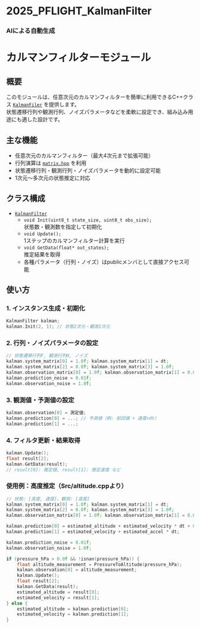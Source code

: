 # 2025_PFLIGHT_KalmanFilter
### AIによる自動生成

# カルマンフィルターモジュール

## 概要

このモジュールは、任意次元のカルマンフィルターを簡単に利用できるC++クラス [`KalmanFiler`](Inc/kalman.h) を提供します。  
状態遷移行列や観測行列、ノイズパラメータなどを柔軟に設定でき、組み込み用途にも適した設計です。

## 主な機能

- 任意次元のカルマンフィルター（最大4次元まで拡張可能）
- 行列演算は [`matrix.hpp`](Inc/matrix.hpp) を利用
- 状態遷移行列・観測行列・ノイズパラメータを動的に設定可能
- 1次元～多次元の状態推定に対応

## クラス構成

- [`KalmanFilter`](Inc/kalman.hpp)
  - `void Init(uint8_t state_size, uint8_t obs_size);`  
    状態数・観測数を指定して初期化
  - `void Update();`  
    1ステップのカルマンフィルター計算を実行
  - `void GetData(float* out_states);`  
    推定結果を取得
  - 各種パラメータ（行列・ノイズ）はpublicメンバとして直接アクセス可能

## 使い方

### 1. インスタンス生成・初期化

```cpp
KalmanFilter kalman;
kalman.Init(2, 1); // 状態2次元・観測1次元
```

### 2. 行列・ノイズパラメータの設定
```cpp
// 状態遷移行列F, 観測行列H, ノイズ
kalman.system_matrix[0] = 1.0f; kalman.system_matrix[1] = dt;
kalman.system_matrix[2] = 0.0f; kalman.system_matrix[3] = 1.0f;
kalman.observation_matrix[0] = 1.0f; kalman.observation_matrix[1] = 0.0f;
kalman.prediction_noise = 0.01f;
kalman.observation_noise = 1.0f;
```

### 3. 観測値・予測値の設定
```cpp
kalman.observation[0] = 測定値;
kalman.prediction[0] = ...; // 予測値（例: 前回値 + 速度×dt）
kalman.prediction[1] = ...;
```
### 4. フィルタ更新・結果取得
```cpp
kalman.Update();
float result[2];
kalman.GetData(result);
// result[0]: 推定値, result[1]: 推定速度 など
```

### 使用例：高度推定（Src/altitude.cppより）
```cpp
// 状態: [高度, 速度]、観測: [高度]
kalman.system_matrix[0] = 1.0f; kalman.system_matrix[1] = dt;
kalman.system_matrix[2] = 0.0f; kalman.system_matrix[3] = 1.0f;
kalman.observation_matrix[0] = 1.0f; kalman.observation_matrix[1] = 0.0f;

kalman.prediction[0] = estimated_altitude + estimated_velocity * dt + 0.5f * estimated_accel * dt * dt;
kalman.prediction[1] = estimated_velocity + estimated_accel * dt;

kalman.prediction_noise = 0.01f;
kalman.observation_noise = 1.0f;

if (pressure_hPa > 0.0f && !isnan(pressure_hPa)) {
    float altitude_measurement = PressureToAltitude(pressure_hPa);
    kalman.observation[0] = altitude_measurement;
    kalman.Update();
    float result[2];
    kalman.GetData(result);
    estimated_altitude = result[0];
    estimated_velocity = result[1];
} else {
    estimated_altitude = kalman.prediction[0];
    estimated_velocity = kalman.prediction[1];
}
```



